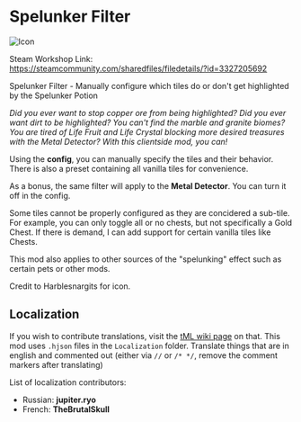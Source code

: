 # Spelunker Filter

![Icon](https://raw.githubusercontent.com/direwolf420/SpelunkerFilter/main/icon.png)

Steam Workshop Link: https://steamcommunity.com/sharedfiles/filedetails/?id=3327205692

Spelunker Filter - Manually configure which tiles do or don't get highlighted by the Spelunker Potion

*Did you ever want to stop copper ore from being highlighted? Did you ever want dirt to be highlighted?
You can't find the marble and granite biomes?
You are tired of Life Fruit and Life Crystal blocking more desired treasures with the Metal Detector?
With this clientside mod, you can!*

Using the **config**, you can manually specify the tiles and their behavior. There is also a preset containing all vanilla tiles for convenience.

As a bonus, the same filter will apply to the **Metal Detector**. You can turn it off in the config.

Some tiles cannot be properly configured as they are concidered a sub-tile. For example, you can only toggle all or no chests, but not specifically a Gold Chest. If there is demand, I can add support for certain vanilla tiles like Chests.

This mod also applies to other sources of the "spelunking" effect such as certain pets or other mods.

Credit to Harblesnargits for icon.

## Localization
If you wish to contribute translations, visit the [tML wiki page](https://github.com/tModLoader/tModLoader/wiki/Contributing-Localization) on that.
This mod uses `.hjson` files in the `Localization` folder.
Translate things that are in english and commented out (either via `//` or `/* */`, remove the comment markers after translating)

List of localization contributors:
* Russian: **jupiter.ryo**
* French: **TheBrutalSkull**